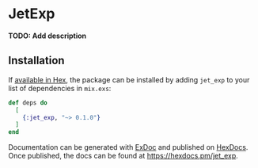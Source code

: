 # JetExp

**TODO: Add description**

## Installation

If [available in Hex](https://hex.pm/docs/publish), the package can be installed
by adding `jet_exp` to your list of dependencies in `mix.exs`:

```elixir
def deps do
  [
    {:jet_exp, "~> 0.1.0"}
  ]
end
```

Documentation can be generated with [ExDoc](https://github.com/elixir-lang/ex_doc)
and published on [HexDocs](https://hexdocs.pm). Once published, the docs can
be found at <https://hexdocs.pm/jet_exp>.

